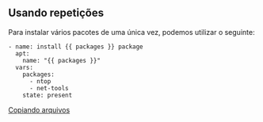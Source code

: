 ## Usando repetições

Para instalar vários pacotes de uma única vez, podemos utilizar o seguinte:

```shell
- name: install {{ packages }} package
  apt:
    name: "{{ packages }}"
  vars:
    packages:
      - ntop
      - net-tools
    state: present
```

[Copiando arquivos](copy.md)
